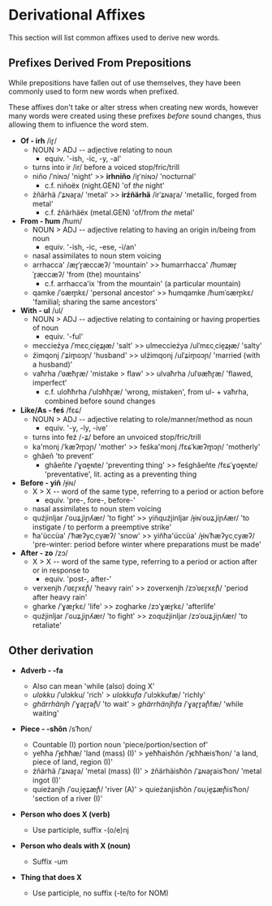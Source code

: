 # Derivational Affixes

This section will list common affixes used to derive new words.

## Prefixes Derived From Prepositions

While prepositions have fallen out of use themselves, they have been commonly used to form new words when prefixed.

These affixes don't take or alter stress when creating new words, however many words were created using these prefixes *before* sound changes, thus allowing them to influence the word stem.

- **Of - irh** /ir̥/
  - NOUN > ADJ -- adjective relating to noun
    - equiv. '-ish, -ic, -y, -al'
  - turns into ir /ir/ before a voiced stop/fric/trill
  - niño /ˈniɴɔ/ 'night' >> **irhniño** /ir̥ˈniɴɔ/ 'nocturnal'
    - c.f. niñoëx (night.GEN) 'of *the* night'
  - źñärhä /ˈʑɴar̥a/ 'metal' >> **irźñärhä** /irˈʑɴar̥a/ 'metallic, forged from metal'
    - c.f. źñärhäëx (metal.GEN) 'of/from *the* metal'
- **From - ħum** /ħum/
  - NOUN > ADJ -- adjective relating to having an origin in/being from noun
    - equiv. '-ish, -ic, -ese, -i/an'
  - nasal assimilates to noun stem voicing
  - arrhacca' /ær̥ˈr̥æccæʔ/ 'mountain' >> ħumarrhacca' /ħumær̥ˈr̥æccæʔ/ 'from (the) mountains'
    - c.f. arrhacca'ix 'from the mountain' (a particular mountain)
  - qamke /ˈɢæm̥kɛ/ 'personal ancestor' >> ħumqamke /ħumˈɢæm̥kɛ/ 'familial; sharing the same ancestors'
- **With - ul** /ul/
  - NOUN > ADJ -- adjective relating to containing or having properties of noun
    - equiv. '-ful'
  - meccieźya /ˈmɛcˌcie̯ʑɟæ/ 'salt' >> ulmeccieźya /ulˈmɛcˌcie̯ʑɟæ/ 'salty'
  - źimqonj /ˈʑim̥ɢɔɲ/ 'husband' >> ulźimqonj /ulˈʑim̥ɢɔɲ/ 'married (with a husband)'
  - vaħrha /ˈʋæħr̥æ/ 'mistake > flaw' >> ulvaħrha /ulˈʋæħr̥æ/ 'flawed, imperfect'
    - c.f. uloħħrha /ˈulɔħħr̥æ/ 'wrong, mistaken', from ul- + vaħrha, combined before sound changes
- **Like/As - feś** /fɛɕ/
  - NOUN > ADJ -- adjective relating to role/manner/method as noun
    - equiv. '-y, -ly, -ive'
  - turns into feź /-ʑ/ before an unvoiced stop/fric/trill
  - ka'monj /ˈkæʔm̥ɔɲ/ 'mother' >> feśka'monj /fɛɕˈkæʔm̥ɔɲ/ 'motherly'
  - ghâeñ 'to prevent'
    - ghâeñte /ˈɣɑe̯ɴte/ 'preventing thing' >> feśghâeñte /fɛɕˈɣɑe̯ɴte/ 'preventative', lit. acting as a preventing thing
- **Before - yiñ** /ɟiɴ/
  - X > X -- word of the same type, referring to a period or action before
    - equiv. 'pre-, fore-, before-'
  - nasal assimilates to noun stem voicing
  - quźjinljar /ˈɢuʑˌjiɲʎær/ 'to fight' >> yiñquźjinljar /ɟiɴˈɢuʑˌjiɲʎær/ 'to instigate / to perform a preemptive strike'
  - ħa'üccüa' /ˈħæʔycˌcyæʔ/ 'snow' >> yiñħa'üccüa' /ɟiɴˈħæʔycˌcyæʔ/ 'pre-winter: period before winter where preparations must be made'
- **After - zo** /zɔ/
  - X > X -- word of the same type, referring to a period or action after or in response to
    - equiv. 'post-, after-'
  - verxenjh /ˈʋɛr̥xɛɲ̊/ 'heavy rain' >> zoverxenjh /zɔˈʋɛr̥xɛɲ̊/ 'period after heavy rain'
  - gharke /ˈɣær̥kɛ/ 'life' >> zogharke /zɔˈɣær̥kɛ/ 'afterlife'
  - quźjinljar /ˈɢuʑˌjiɲʎær/ 'to fight' >> zoquźjinljar /zɔˈɢuʑˌjiɲʎær/ 'to retaliate'

## Other derivation

- **Adverb - -fa**
  - Also can mean 'while (also) doing X'
  - *ulokku* /ˈulɔkku/ 'rich' > *ulokkufa* /ˈulɔkkufæ/ 'richly'
  - *ghärrhänjh* /ˈɣar̥r̥aɲ̊/ 'to wait' > *ghärrhänjhfa* /ˈɣar̥r̥aɲ̊fæ/ 'while waiting'

- **Piece - -sħôn** /sˈħon/
  - Countable (I) portion noun 'piece/portion/section of'
  - yeħħa /ˈɟɛħħæ/ 'land (mass) (I)' > yeħħaisħôn /ˈɟɛħħæisˈħon/ 'a land, piece of land, region (I)'
  - źñärhä /ˈʑɴar̥a/ 'metal (mass) (I)' > źñärhäisħôn /ˈʑɴar̥aisˈħon/ 'metal ingot (I)'
  - quieźanjh /ˈɢuˌie̯ʑæɲ̊/ 'river (A)' > quieźanjisħôn /ˈɢuˌie̯ʑæɲ̊isˈħon/ 'section of a river (I)'

- **Person who does X (verb)**
  - Use participle, suffix -(o/e)nj

- **Person who deals with X (noun)**
  - Suffix -um

- **Thing that does X**
  - Use participle, no suffix (-te/to for NOM)
